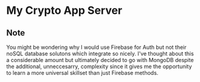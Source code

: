 # My Crypto App Server

## Note 

You might be wondering why I would use Firebase for Auth but not their noSQL database solutons which integrate so nicely. I've thought about this a considerable amount but ultimately decided to go with MongoDB despite the additional, unneccesarry, complexity since it gives me the opportunity to learn a more universal skillset than just Firebase methods. 

